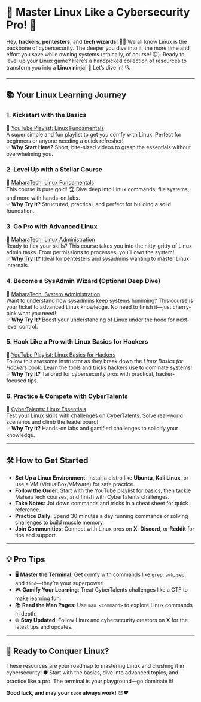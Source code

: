 # 🐧 Master Linux Like a Cybersecurity Pro! 🚀

Hey, **hackers**, **pentesters**, and **tech wizards**! 🧙‍♂️ We all know Linux is the backbone of cybersecurity. The deeper you dive into it, the more time and effort you save while owning systems (ethically, of course! 😇). Ready to level up your Linux game? Here’s a handpicked collection of resources to transform you into a **Linux ninja**! 🥷 Let’s dive in! 🔍

---

## 📚 Your Linux Learning Journey

### 1. **Kickstart with the Basics**  
   🎥 [YouTube Playlist: Linux Fundamentals](https://www.youtube.com/playlist?list=PLDRMxi70CdSD48OPJbsDZRt4l0GvWJ2iG)  
   A super simple and fun playlist to get you comfy with Linux. Perfect for beginners or anyone needing a quick refresher!  
   💡 **Why Start Here?** Short, bite-sized videos to grasp the essentials without overwhelming you.

### 2. **Level Up with a Stellar Course**  
   📖 [MaharaTech: Linux Fundamentals](https://maharatech.gov.eg/course/view.php?id=2155)  
   This course is pure gold! 🏆 Dive deep into Linux commands, file systems, and more with hands-on labs.  
   💡 **Why Try It?** Structured, practical, and perfect for building a solid foundation.

### 3. **Go Pro with Advanced Linux**  
   📖 [MaharaTech: Linux Administration](https://maharatech.gov.eg/course/view.php?id=2115)  
   Ready to flex your skills? This course takes you into the nitty-gritty of Linux admin tasks. From permissions to processes, you’ll own the system!  
   💡 **Why Try It?** Ideal for pentesters and sysadmins wanting to master Linux internals.

### 4. **Become a SysAdmin Wizard (Optional Deep Dive)**  
   📖 [MaharaTech: System Administration](https://maharatech.gov.eg/course/view.php?id=2205)  
   Want to understand how sysadmins keep systems humming? This course is your ticket to advanced Linux knowledge. No need to finish it—just cherry-pick what you need!  
   💡 **Why Try It?** Boost your understanding of Linux under the hood for next-level control.

### 5. **Hack Like a Pro with Linux Basics for Hackers**  
   🎥 [YouTube Playlist: Linux Basics for Hackers](https://youtube.com/playlist?list=PLIK3Eg_0s4kYUCDZL1pGpa4X3qWltJO3a&si=ssBw7w8Ub36fCLv6)  
   Follow this awesome instructor as they break down the *Linux Basics for Hackers* book. Learn the tools and tricks hackers use to dominate systems!  
   💡 **Why Try It?** Tailored for cybersecurity pros with practical, hacker-focused tips.

### 6. **Practice & Compete with CyberTalents**  
   🏅 [CyberTalents: Linux Essentials](https://cybertalents.com/learn/linux-essentials)  
   Test your Linux skills with challenges on CyberTalents. Solve real-world scenarios and climb the leaderboard!  
   💡 **Why Try It?** Hands-on labs and gamified challenges to solidify your knowledge.

---

## 🛠️ How to Get Started
- **Set Up a Linux Environment**: Install a distro like **Ubuntu**, **Kali Linux**, or use a VM (VirtualBox/VMware) for safe practice.  
- **Follow the Order**: Start with the YouTube playlist for basics, then tackle MaharaTech courses, and finish with CyberTalents challenges.  
- **Take Notes**: Jot down commands and tricks in a cheat sheet for quick reference.  
- **Practice Daily**: Spend 30 minutes a day running commands or solving challenges to build muscle memory.  
- **Join Communities**: Connect with Linux pros on **X**, **Discord**, or **Reddit** for tips and support.

---

## 💡 Pro Tips
- 🖥️ **Master the Terminal**: Get comfy with commands like `grep`, `awk`, `sed`, and `find`—they’re your superpower!  
- 🎮 **Gamify Your Learning**: Treat CyberTalents challenges like a CTF to make learning fun.  
- 📚 **Read the Man Pages**: Use `man <command>` to explore Linux commands in depth.  
- 🌐 **Stay Updated**: Follow Linux and cybersecurity creators on **X** for the latest tips and updates.

---

## 🚀 Ready to Conquer Linux?  
These resources are your roadmap to mastering Linux and crushing it in cybersecurity! 🛡️ Start with the basics, dive into advanced topics, and practice like a pro. The terminal is your playground—go dominate it!  

**Good luck, and may your `sudo` always work!** 😎❤️